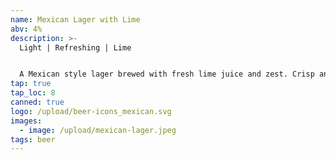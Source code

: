 ```yaml
---
name: Mexican Lager with Lime
abv: 4%
description: >-
  Light | Refreshing | Lime


  A Mexican style lager brewed with fresh lime juice and zest. Crisp and refreshing. Perfect for the heat.
tap: true
tap_loc: 8
canned: true
logo: /upload/beer-icons_mexican.svg
images:
  - image: /upload/mexican-lager.jpeg
tags: beer
---
```

